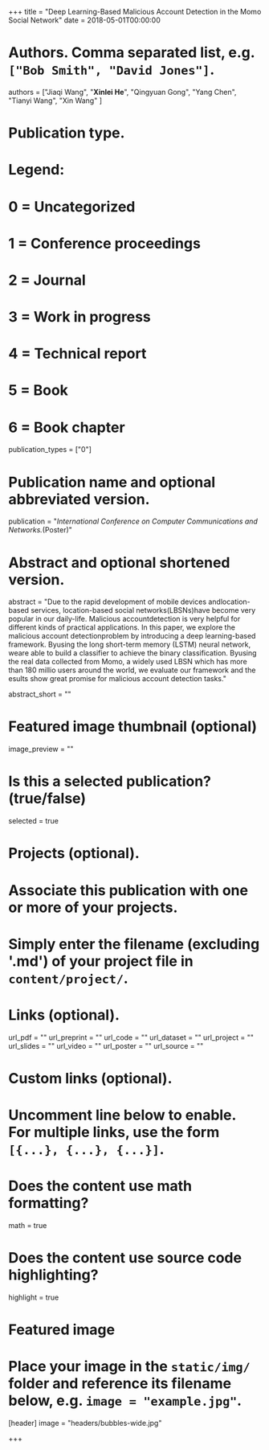 +++
title = "Deep Learning-Based Malicious Account Detection in the Momo Social Network"
date = 2018-05-01T00:00:00

# Authors. Comma separated list, e.g. `["Bob Smith", "David Jones"]`.
authors = ["Jiaqi Wang", "**Xinlei He**",  "Qingyuan Gong", "Yang  Chen", "Tianyi  Wang", "Xin  Wang" ]

# Publication type.
# Legend:
# 0 = Uncategorized
# 1 = Conference proceedings
# 2 = Journal
# 3 = Work in progress
# 4 = Technical report
# 5 = Book
# 6 = Book chapter
publication_types = ["0"]

# Publication name and optional abbreviated version.
publication = "*International Conference on Computer Communications and Networks.*(Poster)"


# Abstract and optional shortened version.
abstract = "Due to the rapid development of mobile devices andlocation-based services, location-based social networks(LBSNs)have become  very popular in our daily-life. Malicious accountdetection is very helpful for different kinds of practical applications. In this paper,  we explore the malicious account detectionproblem by introducing a deep learning-based framework. Byusing the long short-term memory (LSTM) neural network, weare able to build a classifier to achieve the binary classification. Byusing the real data collected from Momo, a widely used LBSN which has more than 180 millio  users around the world, we evaluate our framework and the esults show great promise for malicious account detection tasks."

abstract_short = ""

# Featured image thumbnail (optional)
image_preview = ""

# Is this a selected publication? (true/false)
selected = true

# Projects (optional).
#   Associate this publication with one or more of your projects.
#   Simply enter the filename (excluding '.md') of your project file in `content/project/`.


# Links (optional).
url_pdf = ""
url_preprint = ""
url_code = ""
url_dataset = ""
url_project = ""
url_slides = ""
url_video = ""
url_poster = ""
url_source = ""

# Custom links (optional).
#   Uncomment line below to enable. For multiple links, use the form `[{...}, {...}, {...}]`.


# Does the content use math formatting?
math = true

# Does the content use source code highlighting?
highlight = true

# Featured image
# Place your image in the `static/img/` folder and reference its filename below, e.g. `image = "example.jpg"`.
[header]
image = "headers/bubbles-wide.jpg"


+++



